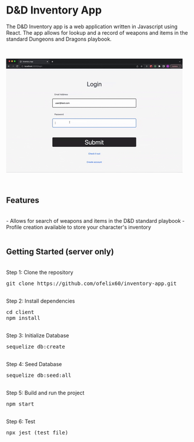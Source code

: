 # D&D Inventory App

The D&D Inventory app is a web application written in Javascript using React. The app allows for lookup and a record of weapons and items in the standard Dungeons and Dragons playbook.

<br>

![](https://github.com/ofelix60/inventory-app/blob/main/interface.gif)

<br>

## Features

<br>
- Allows for search of weapons and items in the D&D standard playbook
- Profile creation available to store your character's inventory
<br>
<br>

## Getting Started (server only)

<br>
Step 1: Clone the repository
<br>
<pre>git clone https://github.com/ofelix60/inventory-app.git</pre>
<br>
Step 2: Install dependencies
<br>
<pre>cd client <br>npm install</pre>
<br>
Step 3: Initialize Database
<pre>sequelize db:create</pre>
<br>
Step 4: Seed Database
<br>
<pre>sequelize db:seed:all</pre>
<br>
Step 5: Build and run the project
<br>
<pre>npm start</pre>
<br>
Step 6: Test
<br>
<pre>npx jest (test_file)</pre>
<br>
<br>
